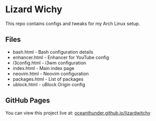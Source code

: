 # Lizard Wichy

This repo contains configs and tweaks for my Arch Linux setup.

## Files

- bash.html - Bash configuration details
- enhancer.html - Enhancer for YouTube config
- i3config.html - i3wm configuration
- index.html - Main index page
- neovim.html - Neovim configuration
- packages.html - List of packages
- ublock.html - uBlock Origin config

## GitHub Pages

You can view this project live at: [oceanthunder.github.io/lizardwitchy](https://oceanthunder.github.io/lizardwitchy)
